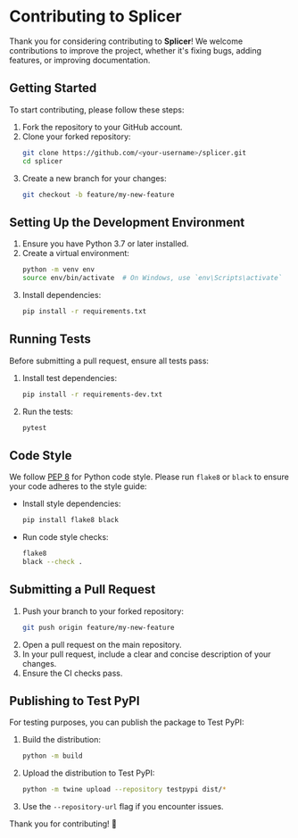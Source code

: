 
# Contributing to Splicer

Thank you for considering contributing to **Splicer**! We welcome contributions to improve the project, whether it's fixing bugs, adding features, or improving documentation.

## Getting Started

To start contributing, please follow these steps:

1. Fork the repository to your GitHub account.
2. Clone your forked repository:
   ```bash
   git clone https://github.com/<your-username>/splicer.git
   cd splicer
   ```
3. Create a new branch for your changes:
   ```bash
   git checkout -b feature/my-new-feature
   ```

## Setting Up the Development Environment

1. Ensure you have Python 3.7 or later installed.
2. Create a virtual environment:
   ```bash
   python -m venv env
   source env/bin/activate  # On Windows, use `env\Scripts\activate`
   ```
3. Install dependencies:
   ```bash
   pip install -r requirements.txt
   ```

## Running Tests

Before submitting a pull request, ensure all tests pass:

1. Install test dependencies:
   ```bash
   pip install -r requirements-dev.txt
   ```
2. Run the tests:
   ```bash
   pytest
   ```

## Code Style

We follow [PEP 8](https://peps.python.org/pep-0008/) for Python code style. Please run `flake8` or `black` to ensure your code adheres to the style guide:

- Install style dependencies:
  ```bash
  pip install flake8 black
  ```
- Run code style checks:
  ```bash
  flake8
  black --check .
  ```

## Submitting a Pull Request

1. Push your branch to your forked repository:
   ```bash
   git push origin feature/my-new-feature
   ```
2. Open a pull request on the main repository.
3. In your pull request, include a clear and concise description of your changes.
4. Ensure the CI checks pass.

## Publishing to Test PyPI

For testing purposes, you can publish the package to Test PyPI:

1. Build the distribution:
   ```bash
   python -m build
   ```
2. Upload the distribution to Test PyPI:
   ```bash
   python -m twine upload --repository testpypi dist/*
   ```
3. Use the `--repository-url` flag if you encounter issues.

Thank you for contributing! 🎉
